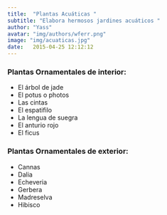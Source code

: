 ```yaml
---
title:  "Plantas Acuáticas "
subtitle: "Elabora hermosos jardines acuáticos "
author: "Yass"
avatar: "img/authors/wferr.png"
image: "img/acuaticas.jpg"
date:   2015-04-25 12:12:12
---
```


### Plantas Ornamentales de interior:
- El árbol de jade 
- El potus o photos 
- Las cintas 
- El espatifilo 
- La lengua de suegra
- El anturio rojo 
- El ficus

### Plantas Ornamentales de exterior:
- Cannas
- Dalia
- Echeveria
- Gerbera
- Madreselva
- Hibisco
